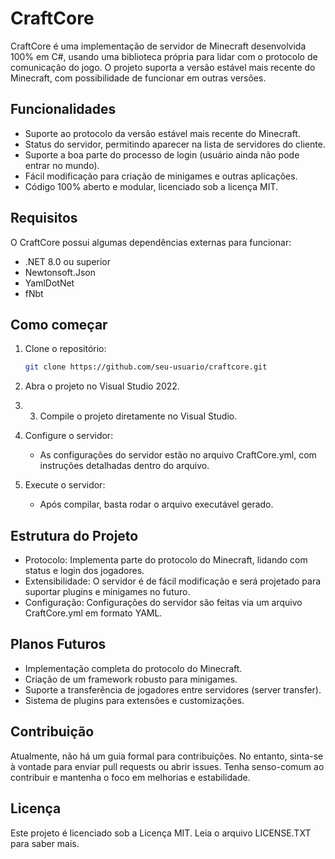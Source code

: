 # CraftCore
 
CraftCore é uma implementação de servidor de Minecraft desenvolvida 100% em C#, usando uma biblioteca própria para lidar com o protocolo de comunicação do jogo. O projeto suporta a versão estável mais recente do Minecraft, com possibilidade de funcionar em outras versões.

## Funcionalidades

- Suporte ao protocolo da versão estável mais recente do Minecraft.
- Status do servidor, permitindo aparecer na lista de servidores do cliente.
- Suporte a boa parte do processo de login (usuário ainda não pode entrar no mundo).
- Fácil modificação para criação de minigames e outras aplicações.
- Código 100% aberto e modular, licenciado sob a licença MIT.

## Requisitos

O CraftCore possui algumas dependências externas para funcionar:

- .NET 8.0 ou superior
- Newtonsoft.Json
- YamlDotNet
- fNbt

## Como começar

1. Clone o repositório:
    ```bash
    git clone https://github.com/seu-usuario/craftcore.git
    ```
2. Abra o projeto no Visual Studio 2022.

1. 3. Compile o projeto diretamente no Visual Studio.
      
4. Configure o servidor:
    - As configurações do servidor estão no arquivo CraftCore.yml, com instruções detalhadas dentro do arquivo.

5. Execute o servidor:
    - Após compilar, basta rodar o arquivo executável gerado.

## Estrutura do Projeto

- Protocolo: Implementa parte do protocolo do Minecraft, lidando com status e login dos jogadores.
- Extensibilidade: O servidor é de fácil modificação e será projetado para suportar plugins e minigames no futuro.
- Configuração: Configurações do servidor são feitas via um arquivo CraftCore.yml em formato YAML.

## Planos Futuros

- Implementação completa do protocolo do Minecraft.
- Criação de um framework robusto para minigames.
- Suporte a transferência de jogadores entre servidores (server transfer).
- Sistema de plugins para extensões e customizações.

## Contribuição

Atualmente, não há um guia formal para contribuições. No entanto, sinta-se à vontade para enviar pull requests ou abrir issues. Tenha senso-comum ao contribuir e mantenha o foco em melhorias e estabilidade.

## Licença

Este projeto é licenciado sob a Licença MIT. Leia o arquivo LICENSE.TXT para saber mais.